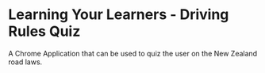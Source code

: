 # Learning Your Learners - Driving Rules Quiz
A Chrome Application that can be used to quiz the user on the New Zealand road laws.